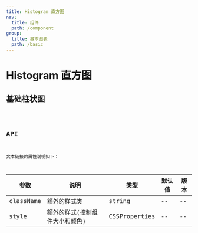 ```yaml
---
title: Histogram 直方图
nav:
  title: 组件
  path: /component
group:
  title: 基本图表
  path: /basic
---
```


# Histogram 直方图

## 基础柱状图

<code src="./demo/simple.tsx" />

## API

文本链接的属性说明如下：

| 参数      | 说明                           | 类型          | 默认值 | 版本 |
| --------- | ------------------------------ | ------------- | ------ | ---- |
| className | 额外的样式类                   | string        | --     | --   |
| style     | 额外的样式(控制组件大小和颜色) | CSSProperties | --     | --   |
